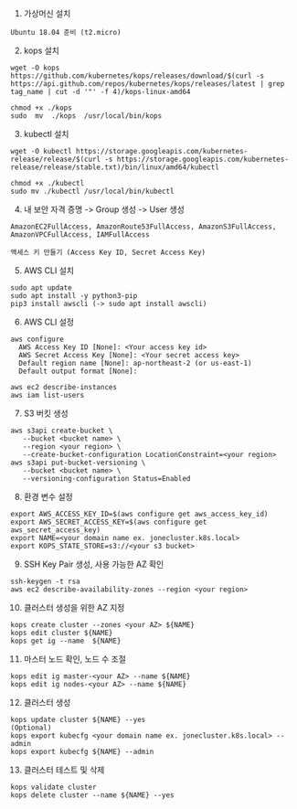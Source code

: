 1. 가상머신 설치
```
Ubuntu 18.04 준비 (t2.micro)
```

2. kops 설치
```
wget -O kops https://github.com/kubernetes/kops/releases/download/$(curl -s https://api.github.com/repos/kubernetes/kops/releases/latest | grep tag_name | cut -d '"' -f 4)/kops-linux-amd64
```
```
chmod +x ./kops
sudo  mv  ./kops  /usr/local/bin/kops
```

3. kubectl 설치
```
wget -O kubectl https://storage.googleapis.com/kubernetes-release/release/$(curl -s https://storage.googleapis.com/kubernetes-release/release/stable.txt)/bin/linux/amd64/kubectl
```
```
chmod +x ./kubectl
sudo mv ./kubectl /usr/local/bin/kubectl
```

4. 내 보안 자격 증명 -> Group 생성 -> User 생성
```
AmazonEC2FullAccess, AmazonRoute53FullAccess, AmazonS3FullAccess, AmazonVPCFullAccess, IAMFullAccess
```
```
액세스 키 만들기 (Access Key ID, Secret Access Key)
```

5. AWS CLI 설치
```
sudo apt update
sudo apt install -y python3-pip
pip3 install awscli (-> sudo apt install awscli)
```
6. AWS CLI 설정
```
aws configure
  AWS Access Key ID [None]: <Your access key id>
  AWS Secret Access Key [None]: <Your secret access key>
  Default region name [None]: ap-northeast-2 (or us-east-1)
  Default output format [None]:
```
```
aws ec2 describe-instances
aws iam list-users
```

7. S3 버킷 생성
```
aws s3api create-bucket \
   --bucket <bucket name> \
   --region <your region> \
   --create-bucket-configuration LocationConstraint=<your region>
aws s3api put-bucket-versioning \
   --bucket <bucket name> \
   --versioning-configuration Status=Enabled
```

8. 환경 변수 설정
```
export AWS_ACCESS_KEY_ID=$(aws configure get aws_access_key_id)
export AWS_SECRET_ACCESS_KEY=$(aws configure get aws_secret_access_key)
export NAME=<your domain name ex. jonecluster.k8s.local>
export KOPS_STATE_STORE=s3://<your s3 bucket>
```

9. SSH Key Pair 생성, 사용 가능한 AZ 확인
```
ssh-keygen -t rsa
aws ec2 describe-availability-zones --region <your region>
```

10. 클러스터 생성을 위한 AZ 지정
```
kops create cluster --zones <your AZ> ${NAME}
kops edit cluster ${NAME}
kops get ig --name  ${NAME}
```

11. 마스터 노드 확인, 노드 수 조절
```
kops edit ig master-<your AZ> --name ${NAME}
kops edit ig nodes-<your AZ> --name ${NAME}
```

12. 클러스터 생성
```
kops update cluster ${NAME} --yes
(Optional)
kops export kubecfg <your domain name ex. jonecluster.k8s.local> --admin
kops export kubecfg ${NAME} --admin
```

13. 클러스터 테스트 및 삭제
```
kops validate cluster 
kops delete cluster --name ${NAME} --yes
```
